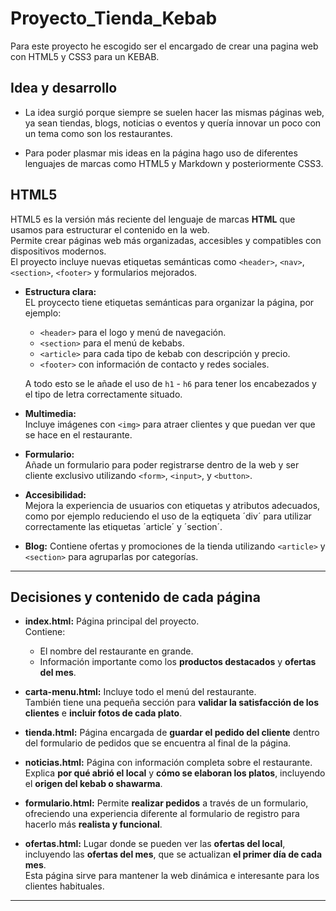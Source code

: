 # Proyecto_Tienda_Kebab

Para este proyecto he escogido ser el encargado de crear una pagina web con HTML5 y CSS3 para un KEBAB.

## Idea y desarrollo
- La idea surgió porque siempre se suelen hacer las mismas páginas web, ya sean tiendas, blogs, noticias o eventos y quería innovar un poco con un tema como son los restaurantes.

- Para poder plasmar mis ideas en la página hago uso de diferentes lenguajes de marcas como HTML5 y Markdown y posteriormente CSS3.

## HTML5

HTML5 es la versión más reciente del lenguaje de marcas **HTML** que usamos para estructurar el contenido en la web.  
Permite crear páginas web más organizadas, accesibles y compatibles con dispositivos modernos.  
El proyecto incluye nuevas etiquetas semánticas como `<header>`, `<nav>`, `<section>`, `<footer>` y formularios mejorados.

- **Estructura clara:**  
  EL proycecto tiene etiquetas semánticas para organizar la página, por ejemplo:  
  - `<header>` para el logo y menú de navegación.  
  - `<section>` para el menú de kebabs.  
  - `<article>` para cada tipo de kebab con descripción y precio.  
  - `<footer>` con información de contacto y redes sociales.

  A todo esto se le añade el uso de `h1` - `h6` para tener los encabezados y el tipo de letra correctamente situado.

- **Multimedia:**  
  Incluye imágenes con `<img>` para atraer clientes y que puedan ver que se hace en el restaurante.

- **Formulario:**  
  Añade un formulario para poder registrarse dentro de la web y ser cliente exclusivo utilizando `<form>`, `<input>`, y `<button>`.

- **Accesibilidad:**  
  Mejora la experiencia de usuarios con etiquetas y atributos adecuados, como por ejemplo reduciendo el uso de la eqtiqueta ´div´ para utilizar correctamente las etiquetas ´article´ y ´section´.
  
- **Blog:**
  Contiene ofertas y promociones de la tienda utilizando `<article>` y `<section>` para agruparlas por categorías.

---

## Decisiones y contenido de cada página 
- **index.html:**
Página principal del proyecto.  
Contiene:
  - El nombre del restaurante en grande.  
  - Información importante como los **productos destacados** y **ofertas del mes**.

- **carta-menu.html:**
Incluye todo el menú del restaurante.  
También tiene una pequeña sección para **validar la satisfacción de los clientes** e **incluir fotos de cada plato**.

- **tienda.html:**
Página encargada de **guardar el pedido del cliente** dentro del formulario de pedidos que se encuentra al final de la página.

- **noticias.html:**
Página con información completa sobre el restaurante.  
Explica **por qué abrió el local** y **cómo se elaboran los platos**, incluyendo el **origen del kebab o shawarma**.

- **formulario.html:**
Permite **realizar pedidos** a través de un formulario, ofreciendo una experiencia diferente al formulario de registro para hacerlo más **realista y funcional**.

- **ofertas.html:**
  Lugar donde se pueden ver las **ofertas del local**, incluyendo las **ofertas del mes**, que se actualizan **el primer día de cada mes**.  
  Esta página sirve para mantener la web dinámica e interesante para los clientes habituales.

---














